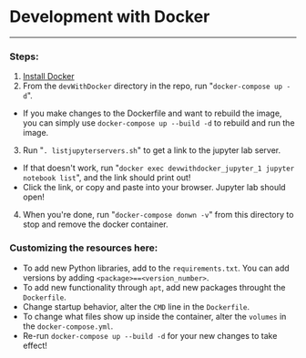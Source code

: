 # Development with Docker

---


### Steps:

1. [Install Docker](https://docs.docker.com/docker-for-mac/)
2. From the `devWithDocker` directory in the repo, run "`docker-compose up -d`".
  * If you make changes to the Dockerfile and want to rebuild the image, you can simply use `docker-compose up --build -d` to rebuild and run the image.
3. Run "`. listjupyterservers.sh`" to get a link to the jupyter lab server.
  * If that doesn't work, run "`docker exec devwithdocker_jupyter_1 jupyter notebook list`", and the link should print out! 
  * Click the link, or copy and paste into your browser. Jupyter lab should open!
4. When you're done, run "`docker-compose donwn -v`" from this directory to stop and remove the docker container.

### Customizing the resources here:

* To add new Python libraries, add to the `requirements.txt`. You can add versions by adding `<package>==<version_number>`.
* To add new functionality through `apt`, add new packages throught the `Dockerfile`.
* Change startup behavior, alter the `CMD` line in the `Dockerfile`.
* To change what files show up inside the container, alter the `volumes` in the `docker-compose.yml`.
* Re-run `docker-compose up --build -d` for your new changes to take effect!